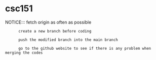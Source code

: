 # csc151

NOTICE::: fetch origin as often as possible

          create a new branch before coding
          
          push the modified branch into the main branch
          
          go to the github website to see if there is any problem when merging the codes
          
